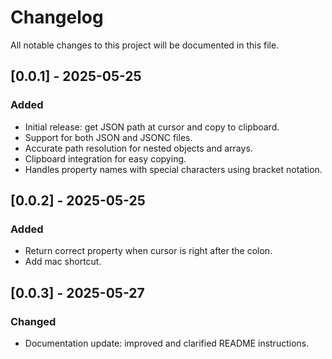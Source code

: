 # Changelog

All notable changes to this project will be documented in this file.


## [0.0.1] - 2025-05-25
### Added
- Initial release: get JSON path at cursor and copy to clipboard.
- Support for both JSON and JSONC files.
- Accurate path resolution for nested objects and arrays.
- Clipboard integration for easy copying.
- Handles property names with special characters using bracket notation.
## [0.0.2] - 2025-05-25
### Added
- Return correct property when cursor is right after the colon.
- Add mac shortcut.
## [0.0.3] - 2025-05-27
### Changed
- Documentation update: improved and clarified README instructions.